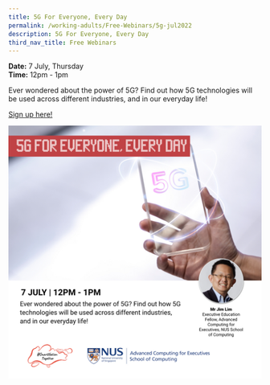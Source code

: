 ```yaml
---
title: 5G For Everyone, Every Day
permalink: /working-adults/Free-Webinars/5g-jul2022
description: 5G For Everyone, Every Day
third_nav_title: Free Webinars
---
```

**Date:** 7 July, Thursday
<br> **Time:** 12pm - 1pm

Ever wondered about the power of 5G? Find out how 5G technologies will be used across different industries, and in our everyday life!

[Sign up here!](https://go.gov.sg/wa-5gforeveryone-jul22)

![free webinars on 5g technology for working adults](/images/Jul%202022/7%20Jul_WA_Final.jpeg)